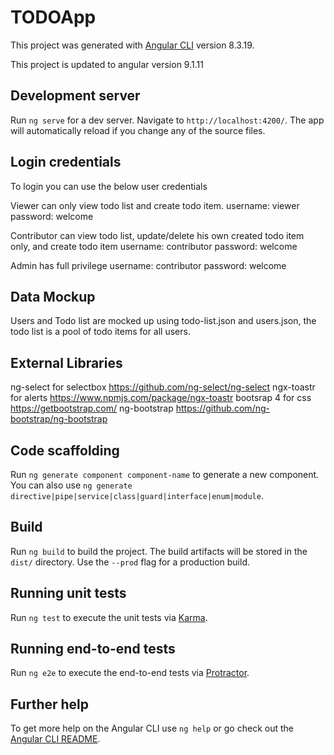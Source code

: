 # TODOApp

This project was generated with [Angular CLI](https://github.com/angular/angular-cli) version 8.3.19.

This project is updated to angular version 9.1.11

## Development server

Run `ng serve` for a dev server. Navigate to `http://localhost:4200/`. The app will automatically reload if you change any of the source files.

## Login credentials

To login you can use the below user credentials

Viewer can only view todo list and create todo item.
username: viewer
password: welcome

Contributor can view todo list, update/delete his own created todo item only, and create todo item
username: contributor
password: welcome

Admin has full privilege
username: contributor
password: welcome

## Data Mockup
Users and Todo list are mocked up using todo-list.json and users.json, the todo list is a pool of todo items for all users.

## External Libraries

ng-select for selectbox https://github.com/ng-select/ng-select
ngx-toastr for alerts https://www.npmjs.com/package/ngx-toastr
bootsrap 4 for css https://getbootstrap.com/
ng-bootstrap https://github.com/ng-bootstrap/ng-bootstrap

## Code scaffolding

Run `ng generate component component-name` to generate a new component. You can also use `ng generate directive|pipe|service|class|guard|interface|enum|module`.

## Build

Run `ng build` to build the project. The build artifacts will be stored in the `dist/` directory. Use the `--prod` flag for a production build.

## Running unit tests

Run `ng test` to execute the unit tests via [Karma](https://karma-runner.github.io).

## Running end-to-end tests

Run `ng e2e` to execute the end-to-end tests via [Protractor](http://www.protractortest.org/).

## Further help

To get more help on the Angular CLI use `ng help` or go check out the [Angular CLI README](https://github.com/angular/angular-cli/blob/master/README.md).
